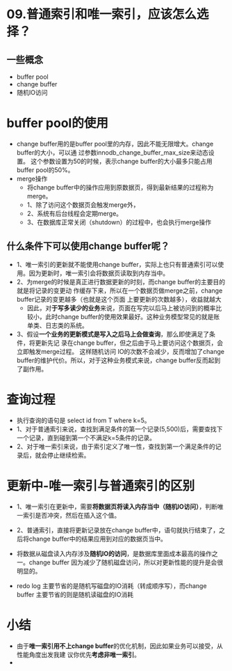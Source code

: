 # 09.普通索引和唯一索引，应该怎么选择？
## 一些概念
- buffer pool
- change buffer
- 随机IO访问

# buffer pool的使用
- change buffer用的是buffer pool里的内存，因此不能无限增大。change buffer的大小，可以通 过参数innodb_change_buffer_max_size来动态设置。
这个参数设置为50的时候，表示change buffer的大小最多只能占用buffer pool的50%。
- merge操作
  - 将change buffer中的操作应用到原数据页，得到最新结果的过程称为merge。
  - 1、除了访问这个数据页会触发merge外，
  - 2、系统有后台线程会定期merge。
  - 3、在数据库正常关闭（shutdown）的过程中，也会执行merge操作

## 什么条件下可以使用change buffer呢？
- 1、唯一索引的更新就不能使用change buffer，实际上也只有普通索引可以使用。因为更新时，唯一索引会将数据页读取到内存当中。
- 2、为merge的时候是真正进行数据更新的时刻，而change buffer的主要目的就是将记录的变更动 作缓存下来，所以在一个数据页做merge之前，change buffer记录的变更越多（也就是这个页面 上要更新的次数越多），收益就越大
  - 因此，对**于写多读少的业务**来说，页面在写完以后马上被访问到的概率比较小，此时change buffer的使用效果最好。这种业务模型常见的就是账单类、日志类的系统。
- 3、假设**一个业务的更新模式是写入之后马上会做查询**，那么即使满足了条件，将更新先记 录在change buffer，但之后由于马上要访问这个数据页，会立即触发merge过程。
这样随机访问 IO的次数不会减少，反而增加了change buffer的维护代价。所以，对于这种业务模式来说，change buffer反而起到了副作用。

# 查询过程
- 执行查询的语句是 select id from T where k=5。
- 1、对于普通索引来说，查找到满足条件的第一个记录(5,500)后，需要查找下一个记录，直到碰到第一个不满足k=5条件的记录。
- 2、对于唯一索引来说，由于索引定义了唯一性，查找到第一个满足条件的记录后，就会停止继续检索。

# 更新中-唯一索引与普通索引的区别
- 1、唯一索引在更新中，需要**将数据页将读入内存当中（随机IO访问）**，判断唯一索引是否冲突，然后在插入这个值。
- 2、普通索引，直接将更新记录放在change buffer中，语句就执行结束了，之后将change buffer中的结果应用到对应的数据页当中。
- 将数据从磁盘读入内存涉及**随机IO的访问**，是数据库里面成本最高的操作之一。change buffer 因为减少了随机磁盘访问，所以对更新性能的提升是会很明显的。

- redo log 主要节省的是随机写磁盘的IO消耗（转成顺序写），而change buffer 主要节省的则是随机读磁盘的IO消耗

# 小结
- 由于**唯一索引用不上change buffer**的优化机制，因此如果业务可以接受，从性能角度出发我建 议你优先**考虑非唯一索引**。
- 